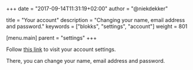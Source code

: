 +++
date            = "2017-09-14T11:31:19+02:00"
author          = "@niekdekker"

title           = "Your account"
description     = "Changing your name, email address and password."
keywords        = ["blokks", "settings", "account"]
weight          = 801

[menu.main]
parent          = "settings"
+++

Follow [this link](https://blokks.co/manage/account) to visit your account settings.

There, you can change your name, email address and password.